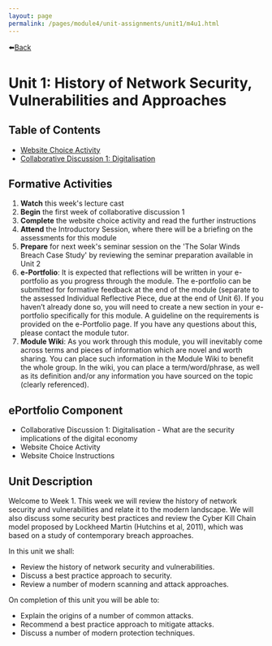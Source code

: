 ```yaml
---
layout: page
permalink: /pages/module4/unit-assignments/unit1/m4u1.html
---
```


⬅️[Back](/pages/module4.html)

# Unit 1: History of Network Security, Vulnerabilities and Approaches

## Table of Contents

- [Website Choice Activity](/pages/module4/unit-assignments/unit1/website-choice.html)
- [Collaborative Discussion 1: Digitalisation](/pages/module4/unit-assignments/unit1/collab-discussion.html)

## Formative Activities

1. **Watch** this week's lecture cast
2. **Begin** the first week of collaborative discussion 1
3. **Complete** the website choice activity and read the further instructions
4. **Attend** the Introductory Session, where there 
will be a briefing on the assessments for this module
5. **Prepare** for next week's seminar session on the 'The Solar Winds Breach Case Study' by reviewing the seminar preparation available in Unit 2
6. **e-Portfolio**: It is expected that reflections will be written in your e-portfolio as you progress through the module. The e-portfolio can be submitted for formative feedback at the end of the module (separate to the assessed Individual Reflective Piece, due at the end of Unit 6). If you haven’t already done so, you will need to create a new section in your e-portfolio specifically for this module. A guideline on the requirements is provided on the e-Portfolio page. If you have any questions about this, please contact the module tutor.
7. **Module Wiki**: As you work through this module, you will inevitably come across terms and pieces of information which are novel and worth sharing. You can place such information in the Module Wiki to benefit the whole group. In the wiki, you can place a term/word/phrase, as well as its definition and/or any information you have sourced on the topic (clearly referenced).

## ePortfolio Component

- Collaborative Discussion 1: Digitalisation - What are the security implications of the digital economy
- Website Choice Activity
- Website Choice Instructions

## Unit Description

Welcome to Week 1. This week we will review the history of network security and vulnerabilities and relate it to the modern landscape. We will also discuss some security best practices and review the Cyber Kill Chain model proposed by Lockheed Martin (Hutchins et al, 2011), which was based on a study of contemporary breach approaches.

In this unit we shall:
- Review the history of network security and vulnerabilities.
- Discuss a best practice approach to security.
- Review a number of modern scanning and attack approaches.

On completion of this unit you will be able to:
- Explain the origins of a number of common attacks.
- Recommend a best practice approach to mitigate attacks.
- Discuss a number of modern protection techniques.
